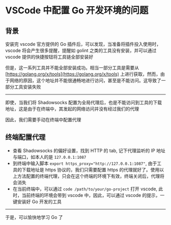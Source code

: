 # VSCode 中配置 Go 开发环境的问题

## 背景

安装完 vscode 官方提供的 Go 插件后，可以发现，当准备将插件投入使用时，vscode 将会产生很多提醒，提醒如 golint 之类的工具没有安装，并可以通过 vscode 提供的快捷按钮将工具链全部安装好

但是，这一系列工具并不能全部安装成功。相当一部分工具是需要从 [https://golang.org/x/tools](https://golang.org/x/tools) 上进行获取，然而，由于网络的原因，这个地址并不能很通畅地进行访问，甚至是不能访问。这导致了一部分工具安装失败

---

即使，当我们将 Shadowsocks 配置为全局代理后，也是不能访问到工具的下载地址，这是由于在终端中，其发起的网络访问并没有经过我们的代理

因此，我们需要手动在终端中配置代理

## 终端配置代理

- 查看 Shadowsocks 的偏好设置，找到 HTTP 的 tab, 记下代理监听的 IP 地址与端口，如本人的是 `127.0.0.1:1087`
- 到终端中输入脚本 `export https_proxy="http://127.0.0.1:1087"`, 由于工具的下载地址是 https 协议的，我们只需要配置 https 的代理就好了。使用以上方法配置的终端代理，只会在这个终端的环境下有效，终端关闭后，代理将会消失
- 在当前终端中，可以通过 `code /path/to/your/go-project` 打开 vscode, 此时，当前终端的环境会带到 vscode 中，因此，可以通过 vscode 的提示，一键安装好 Go 开发的工具

---

于是，可以愉快地学习 Go 了

